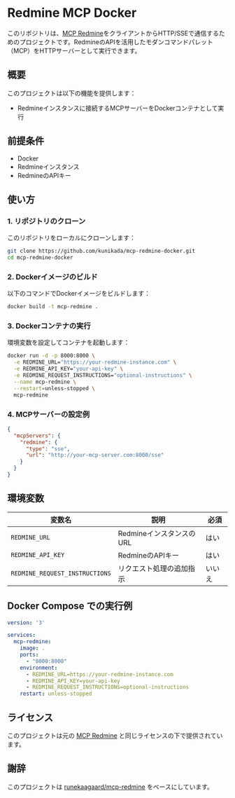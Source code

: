# Redmine MCP Docker

このリポジトリは、[MCP Redmine](https://github.com/runekaagaard/mcp-redmine)をクライアントからHTTP/SSEで通信するためのプロジェクトです。RedmineのAPIを活用したモダンコマンドパレット（MCP）をHTTPサーバーとして実行できます。

## 概要

このプロジェクトは以下の機能を提供します：

- Redmineインスタンスに接続するMCPサーバーをDockerコンテナとして実行

## 前提条件

- Docker
- Redmineインスタンス
- RedmineのAPIキー

## 使い方

### 1. リポジトリのクローン

このリポジトリをローカルにクローンします：

```bash
git clone https://github.com/kunikada/mcp-redmine-docker.git
cd mcp-redmine-docker
```

### 2. Dockerイメージのビルド

以下のコマンドでDockerイメージをビルドします：

```bash
docker build -t mcp-redmine .
```

### 3. Dockerコンテナの実行

環境変数を設定してコンテナを起動します：

```bash
docker run -d -p 8000:8000 \
  -e REDMINE_URL="https://your-redmine-instance.com" \
  -e REDMINE_API_KEY="your-api-key" \
  -e REDMINE_REQUEST_INSTRUCTIONS="optional-instructions" \
  --name mcp-redmine \
  --restart=unless-stopped \
  mcp-redmine
```

### 4. MCPサーバーの設定例

```json
{
  "mcpServers": {
    "redmine": {
      "type": "sse",
      "url": "http://your-mcp-server.com:8000/sse"
    }
  }
}
```

## 環境変数

| 変数名 | 説明 | 必須 |
|---|---|---|
| `REDMINE_URL` | RedmineインスタンスのURL | はい |
| `REDMINE_API_KEY` | RedmineのAPIキー | はい |
| `REDMINE_REQUEST_INSTRUCTIONS` | リクエスト処理の追加指示 | いいえ |

## Docker Compose での実行例

```yaml
version: '3'

services:
  mcp-redmine:
    image: .
    ports:
      - "8000:8000"
    environment:
      - REDMINE_URL=https://your-redmine-instance.com
      - REDMINE_API_KEY=your-api-key
      - REDMINE_REQUEST_INSTRUCTIONS=optional-instructions
    restart: unless-stopped
```

## ライセンス

このプロジェクトは元の [MCP Redmine](https://github.com/runekaagaard/mcp-redmine) と同じライセンスの下で提供されています。

## 謝辞

このプロジェクトは [runekaagaard/mcp-redmine](https://github.com/runekaagaard/mcp-redmine) をベースにしています。
